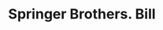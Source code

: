---
doi: 10.7916/D8MK7QWG
date_other: '1880'
date_other_textual: 1880-1889
form: printed ephemera
genre:
- Invoices
name:
- Springer Brothers
object_in_context_url: https://biggert.cul.columbia.edu/items/view/ave_biggert_00458
subject_hierarchical_geographic:
- Boston, Massachusetts, United States
subject_name:
- Springer Brothers
title: Springer Brothers. Bill
sort_title: Springer Brothers. Bill
call_number: ave_biggert_00458
coordinates:
- 42.35805555555556,-71.06361111111111
pid: ave_biggert_00458
identifiers: ave_biggert_00458
thumbnail: https://derivativo-1.library.columbia.edu/iiif/2/ldpd:344048/full/!256,256/0/native.jpg
permalink: "/biggert/ave_biggert_00458/"
layout: iiif-image-page
---